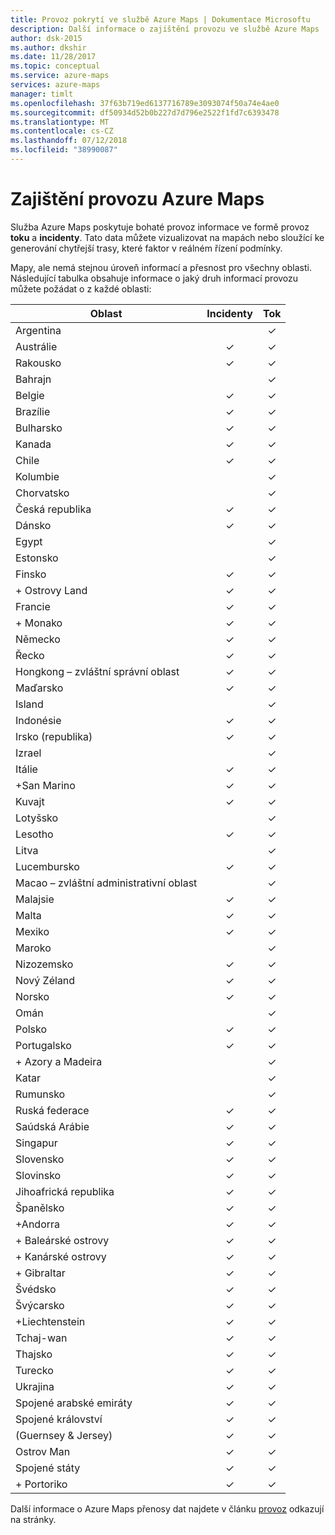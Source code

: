 ```yaml
---
title: Provoz pokrytí ve službě Azure Maps | Dokumentace Microsoftu
description: Další informace o zajištění provozu ve službě Azure Maps
author: dsk-2015
ms.author: dkshir
ms.date: 11/28/2017
ms.topic: conceptual
ms.service: azure-maps
services: azure-maps
manager: timlt
ms.openlocfilehash: 37f63b719ed6137716789e3093074f50a74e4ae0
ms.sourcegitcommit: df50934d52b0b227d7d796e2522f1fd7c6393478
ms.translationtype: MT
ms.contentlocale: cs-CZ
ms.lasthandoff: 07/12/2018
ms.locfileid: "38990087"
---
```

# <a name="azure-maps-traffic-coverage"></a>Zajištění provozu Azure Maps

Služba Azure Maps poskytuje bohaté provoz informace ve formě provoz **toku** a **incidenty**. Tato data můžete vizualizovat na mapách nebo sloužící ke generování chytřejší trasy, které faktor v reálném řízení podmínky. 

Mapy, ale nemá stejnou úroveň informací a přesnost pro všechny oblasti. Následující tabulka obsahuje informace o jaký druh informací provozu můžete požádat o z každé oblasti: 

|Oblast  |Incidenty  |Tok  |
|---------|:---------:|:---------:|
|Argentina      |         |✓         |
|Austrálie     |✓         |✓        |
|Rakousko     |✓         |✓         |
|Bahrajn     |         |✓         |
|Belgie     |✓         |✓         |
|Brazílie     |✓         |✓         |
|Bulharsko     |✓         |✓         |
|Kanada     |✓         |✓         |
|Chile     |✓         |✓         |
|Kolumbie      |         |✓         |
|Chorvatsko     |         |✓         |
|Česká republika     |✓         |✓         |
|Dánsko     |✓         |✓         |
|Egypt     |         |✓         |
|Estonsko     |         | ✓        |
|Finsko     |✓         |✓         |
|+ Ostrovy Land      |✓         |✓         |
|Francie     |✓         |✓         |
|+ Monako     |✓         |✓         |
|Německo     |✓         |✓         |
|Řecko     |✓         |✓         |
|Hongkong – zvláštní správní oblast     |✓         |✓         |
|Maďarsko     |✓         |✓         |
|Island     |         |✓         |
|Indonésie     |✓         |✓         |
|Irsko (republika)     |✓         |✓         |
|Izrael     |         |✓         |
|Itálie     |✓         |✓        |
|+San Marino     |✓         |✓         |
|Kuvajt     |✓         |✓         |
|Lotyšsko     |         |✓         |
|Lesotho     |✓         |✓         |
|Litva     |         |✓         |
|Lucembursko     |✓         |✓         |
|Macao – zvláštní administrativní oblast     |         |✓         |
|Malajsie     |✓         |✓         |
|Malta     |✓         |✓         |
|Mexiko     |✓         |✓         |
|Maroko     |         |✓         |
|Nizozemsko     |✓         |✓         |
|Nový Zéland     |✓         |✓         |
|Norsko     |✓         |✓         |
|Omán     |         |✓         |
|Polsko     |✓         |✓         |
|Portugalsko     |✓         |✓         |
|+ Azory a Madeira     |         |✓         |
|Katar     |         |✓         |
|Rumunsko     |         |✓         |
|Ruská federace     |✓         |✓         |
|Saúdská Arábie     |✓         |✓         |
|Singapur     |✓         |✓         |
|Slovensko     |✓         |✓         |
|Slovinsko     |✓         |✓         |
|Jihoafrická republika     |✓         |✓         |
|Španělsko     |✓         |✓         |
|+Andorra     |✓         |✓         |
|+ Baleárské ostrovy     |✓         |✓         |
|+ Kanárské ostrovy     |✓         |✓         |
|+ Gibraltar     |✓         |✓         |
|Švédsko     |✓         |✓         |
|Švýcarsko     |✓         |✓        |
|+Liechtenstein      |✓         |✓         |
|Tchaj-wan     |✓         |✓        |
|Thajsko     |✓         |✓        |
|Turecko     |✓         |✓         |
|Ukrajina     |✓         |✓         |
|Spojené arabské emiráty     |✓         |✓         |
|Spojené království     |✓         |✓         |
|(Guernsey & Jersey)     |✓         |✓         |
|Ostrov Man     |✓         |✓         |
|Spojené státy     |✓         |✓        |
|+ Portoriko     |✓         |✓         |

Další informace o Azure Maps přenosy dat najdete v článku [provoz](https://docs.microsoft.com/rest/api/maps/traffic) odkazují na stránky.